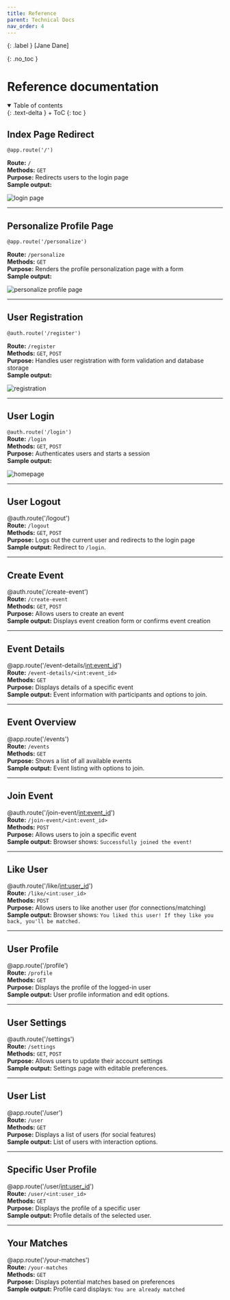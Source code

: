 ```yaml
---
title: Reference
parent: Technical Docs
nav_order: 4
---
```


{: .label }
[Jane Dane]

{: .no_toc }
# Reference documentation

<details open markdown="block">
{: .text-delta }
<summary>Table of contents</summary>
+ ToC
{: toc }
</details>


## Index Page Redirect
`@app.route('/')`

**Route:** `/`  
**Methods:** `GET`  
**Purpose:** Redirects users to the login page  
**Sample output:** 

![login page](assets/images/login-screen.png) 

---

## Personalize Profile Page

`@app.route('/personalize')`  

**Route:** `/personalize`  
**Methods:** `GET`  
**Purpose:** Renders the profile personalization page with a form  
**Sample output:** 

![personalize profile page](assets/images/personalize-profile.png) 

---

## User Registration

`@auth.route('/register')` 

**Route:** `/register`  
**Methods:** `GET`, `POST`  
**Purpose:** Handles user registration with form validation and database storage  
**Sample output:** 

![registration](assets/images/registration.png) 

---

## User Login  
`@auth.route('/login')`  
**Route:** `/login`  
**Methods:** `GET`, `POST`  
**Purpose:** Authenticates users and starts a session  
**Sample output:** 

![homepage](assets/images/user-overview.png) 

---

## User Logout  
@auth.route('/logout')  
**Route:** `/logout`  
**Methods:** `GET`, `POST`  
**Purpose:** Logs out the current user and redirects to the login page  
**Sample output:** Redirect to `/login`.  

---

## Create Event  
@auth.route('/create-event')  
**Route:** `/create-event`  
**Methods:** `GET`, `POST`  
**Purpose:** Allows users to create an event  
**Sample output:** Displays event creation form or confirms event creation  

---

## Event Details  
@app.route('/event-details/<int:event_id>')  
**Route:** `/event-details/<int:event_id>`  
**Methods:** `GET`  
**Purpose:** Displays details of a specific event  
**Sample output:** Event information with participants and options to join.  

---

## Event Overview 
@app.route('/events')  
**Route:** `/events`  
**Methods:** `GET`  
**Purpose:** Shows a list of all available events  
**Sample output:** Event listing with options to join.  

---

## Join Event 
@auth.route('/join-event/<int:event_id>')  
**Route:** `/join-event/<int:event_id>`  
**Methods:** `POST`  
**Purpose:** Allows users to join a specific event  
**Sample output:** Browser shows: `Successfully joined the event!`

---

## Like User 
@auth.route('/like/<int:user_id>')  
**Route:** `/like/<int:user_id>`  
**Methods:** `POST`  
**Purpose:** Allows users to like another user (for connections/matching)  
**Sample output:** Browser shows: `You liked this user! If they like you back, you'll be matched.`

---

## User Profile 
@app.route('/profile')  
**Route:** `/profile`  
**Methods:** `GET`  
**Purpose:** Displays the profile of the logged-in user  
**Sample output:** User profile information and edit options.  

---

## User Settings 
@auth.route('/settings')  
**Route:** `/settings`  
**Methods:** `GET`, `POST`  
**Purpose:** Allows users to update their account settings  
**Sample output:** Settings page with editable preferences.  

---

## User List
@app.route('/user')  
**Route:** `/user`  
**Methods:** `GET`  
**Purpose:** Displays a list of users (for social features)  
**Sample output:** List of users with interaction options.  

---

## Specific User Profile
@app.route('/user/<int:user_id>')  
**Route:** `/user/<int:user_id>`  
**Methods:** `GET`  
**Purpose:** Displays the profile of a specific user  
**Sample output:** Profile details of the selected user.  

---

## Your Matches 
@app.route('/your-matches')  
**Route:** `/your-matches`  
**Methods:** `GET`  
**Purpose:** Displays potential matches based on preferences  
**Sample output:** Profile card displays: `You are already matched`